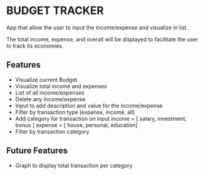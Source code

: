 # BUDGET TRACKER

App that allow the user to input the income/expense and visualize in list.

The total income, expense, and overall will be displayed to facilitate the user to track its economies.

## Features

* Visualize current Budget
* Visualize total income and expenses
* List of all income/expenses
* Delete any income/expense
* Input to add description and value for the income/expense
* Filter by transaction type (expense, income, all)
* Add category for transaction on input
  income = [ salary, investment, bonus ]
  expense = [ house, personal, education]
* Filter by transaction category

## Future Features

* Graph to display total transaction per category